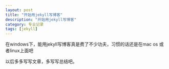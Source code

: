 ```yaml
---
layout: post
title: "开始用jekyll写博客"
description: "开始用jekyll写博客"
category: 专业记录
tags: [jekyll]
---
```



在windows下，能用jekyll写博客真是费了不少功夫，习惯的话还是在mac os 或者linux上面吧

以后多多写写文章，多写写总结吧。

